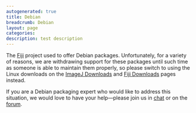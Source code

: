 ```yaml
---
autogenerated: true
title: Debian
breadcrumb: Debian
layout: page
categories: 
description: test description
---
```


The [Fiji](Fiji) project used to offer Debian packages. Unfortunately, for a variety of reasons, we are withdrawing support for these packages until such time as someone is able to maintain them properly, so please switch to using the Linux downloads on the [ImageJ Downloads](Downloads) and [Fiji Downloads](Fiji/Downloads) pages instead.

If you are a Debian packaging expert who would like to address this situation, we would love to have your help—please join us in [chat](Chat) or on the [forum](http://forum.imagej.net/c/development).

